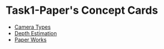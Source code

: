 # Task1-Paper's Concept Cards

- [Camera Types](./resources/cards/Camera%20Types.md)
- [Depth Estimation](./resources/cards/Depth_Estimation.md)
- [Paper Works](./resources/cards/Paper%20Works.md)